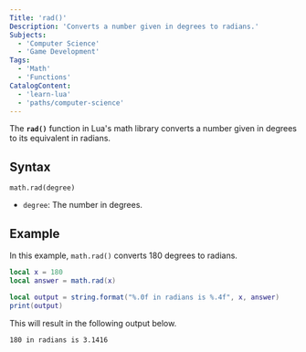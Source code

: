 ```yaml
---
Title: 'rad()'
Description: 'Converts a number given in degrees to radians.'
Subjects:
  - 'Computer Science'
  - 'Game Development'
Tags:
  - 'Math'
  - 'Functions'
CatalogContent:
  - 'learn-lua'
  - 'paths/computer-science'
---
```


The **`rad()`** function in Lua's math library converts a number given in degrees to its equivalent in radians.

## Syntax

```pseudo
math.rad(degree)
```

- `degree`: The number in degrees.

## Example

In this example, `math.rad()` converts 180 degrees to radians.

```lua
local x = 180
local answer = math.rad(x)

local output = string.format("%.0f in radians is %.4f", x, answer)
print(output)
```

This will result in the following output below.

```shell
180 in radians is 3.1416
```
